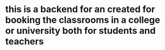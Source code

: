 # this is a backend for an created for booking the classrooms in a college or university both for students and teachers
